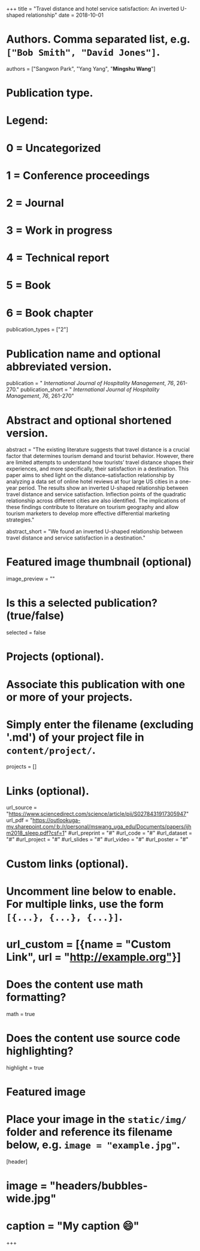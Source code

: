 +++
title = "Travel distance and hotel service satisfaction: An inverted U-shaped relationship"
date = 2018-10-01

# Authors. Comma separated list, e.g. `["Bob Smith", "David Jones"]`.
authors = ["Sangwon Park", "Yang Yang", "**Mingshu Wang**"]

# Publication type.
# Legend:
# 0 = Uncategorized
# 1 = Conference proceedings
# 2 = Journal
# 3 = Work in progress
# 4 = Technical report
# 5 = Book
# 6 = Book chapter
publication_types = ["2"]

# Publication name and optional abbreviated version.
publication = " *International Journal of Hospitality Management*, *76*, 261-270."
publication_short = " *International Journal of Hospitality Management*, *76*, 261-270"

# Abstract and optional shortened version.
abstract = "The existing literature suggests that travel distance is a crucial factor that determines tourism demand and tourist behavior. However, there are limited attempts to understand how tourists’ travel distance shapes their experiences, and more specifically, their satisfaction in a destination. This paper aims to shed light on the distance–satisfaction relationship by analyzing a data set of online hotel reviews at four large US cities in a one-year period. The results show an inverted U-shaped relationship between travel distance and service satisfaction. Inflection points of the quadratic relationship across different cities are also identified. The implications of these findings contribute to literature on tourism geography and allow tourism marketers to develop more effective differential marketing strategies."

abstract_short = "We found an inverted U-shaped relationship between travel distance and service satisfaction in a destination."

# Featured image thumbnail (optional)
image_preview = ""

# Is this a selected publication? (true/false)
selected = false

# Projects (optional).
#   Associate this publication with one or more of your projects.
#   Simply enter the filename (excluding '.md') of your project file in `content/project/`.

projects = []

# Links (optional).
url_source = "https://www.sciencedirect.com/science/article/pii/S0278431917305947"
url_pdf = "https://outlookuga-my.sharepoint.com/:b:/r/personal/mswang_uga_edu/Documents/papers/ijhm2018_sleep.pdf?csf=1"
#url_preprint = "#"
#url_code = "#"
#url_dataset = "#"
#url_project = "#"
#url_slides = "#"
#url_video = "#"
#url_poster = "#"


# Custom links (optional).
#   Uncomment line below to enable. For multiple links, use the form `[{...}, {...}, {...}]`.
# url_custom = [{name = "Custom Link", url = "http://example.org"}]

# Does the content use math formatting?
math = true

# Does the content use source code highlighting?
highlight = true

# Featured image
# Place your image in the `static/img/` folder and reference its filename below, e.g. `image = "example.jpg"`.
[header]
# image = "headers/bubbles-wide.jpg"
# caption = "My caption :smile:"

+++

